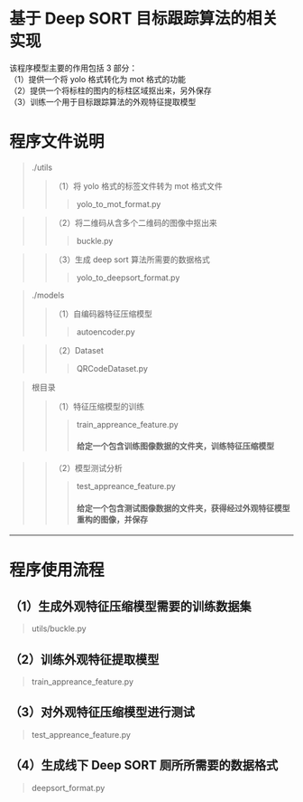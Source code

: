 基于 Deep SORT 目标跟踪算法的相关实现
======================================
该程序模型主要的作用包括 3 部分：\
（1）提供一个将 yolo 格式转化为 mot 格式的功能 \
（2）提供一个将标柱的图内的标柱区域抠出来，另外保存 \
（3）训练一个用于目标跟踪算法的外观特征提取模型

# 程序文件说明
>./utils
>>（1）将 yolo 格式的标签文件转为 mot 格式文件
>>>yolo_to_mot_format.py

>>（2）将二维码从含多个二维码的图像中抠出来
>>>buckle.py

>>（3）生成 deep sort 算法所需要的数据格式
>>>yolo_to_deepsort_format.py

>./models
>>（1）自编码器特征压缩模型
>>>autoencoder.py

>>（2）Dataset
>>>QRCodeDataset.py

>根目录
>>（1）特征压缩模型的训练
>>>train_appreance_feature.py
>>> #### 给定一个包含训练图像数据的文件夹，训练特征压缩模型

>>（2）模型测试分析
>>>test_appreance_feature.py
>>> #### 给定一个包含测试图像数据的文件夹，获得经过外观特征模型重构的图像，并保存
---------------------------------------

# 程序使用流程
## （1）生成外观特征压缩模型需要的训练数据集
>utils/buckle.py
## （2）训练外观特征提取模型
>train_appreance_feature.py
## （3）对外观特征压缩模型进行测试
>test_appreance_feature.py
## （4）生成线下 Deep SORT 厕所所需要的数据格式
>deepsort_format.py
